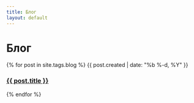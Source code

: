```yaml
---
title: Блог
layout: default
---
```


# Блог

{% for post in site.tags.blog %}
    <time>{{ post.created | date: "%b %-d, %Y" }}</time>
    <h3><a href="{{ post.url | prepend: site.baseurl }}">{{ post.title }}</a></h3>
{% endfor %}
